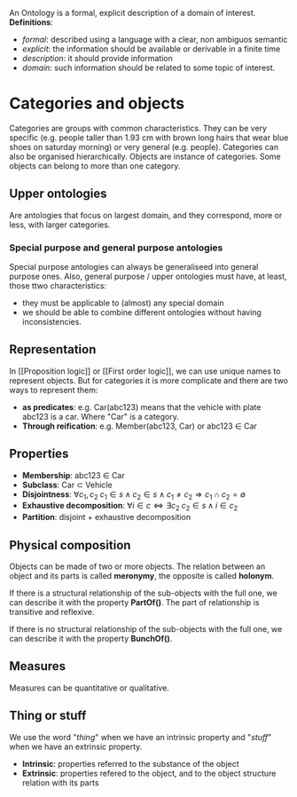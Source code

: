 An Ontology is a formal, explicit description of a domain of interest.
__Definitions__:
- _formal_: described using a language with a clear, non ambiguos semantic
- _explicit_: the information should be available or derivable in a finite time
- _description_: it should provide information
- _domain_: such information should be related to some topic of interest.

# Categories and objects

Categories are groups with common characteristics. They can be very specific (e.g. people taller than 1.93 cm with brown long hairs that wear blue shoes on saturday morning) or very general (e.g. people). Categories can also be organised hierarchically.
Objects are instance of categories. Some objects can belong to more than one category.

## Upper ontologies 

Are antologies that focus on largest domain, and they correspond, more or less, with larger categories.

### Special purpose and general purpose antologies

Special purpose antologies can always be generaliseed into general purpose ones.
Also, general purpose / upper ontologies must have, at least, those ttwo characteristics:
- they must be applicable to (almost) any special domain
- we should be able to combine different ontologies without having inconsistencies.

## Representation

In [[Proposition logic]] or [[First order logic]], we can use unique names to represent objects. But for categories it is more complicate and there are two ways to represent them: 
- __as predicates__: e.g. Car(abc123) means that the vehicle with plate abc123 is a car. Where "Car" is a category.
- __Through reification__: e.g. Member(abc123, Car) or abc123 $\in$ Car

## Properties

- __Membership__: abc123 $\in$ Car
- __Subclass__: Car $\subset$ Vehicle
- __Disjointness__: $\forall c_1,c_2 \; c_1 \in s \wedge c_2 \in s \wedge c_1 \neq c_2 \Rightarrow c_1 \cap c_2 = \emptyset$
- __Exhaustive decomposition__: $\forall i \in c \Leftrightarrow \exists c_2 \; c_2 \in s \wedge i \in c_2$
- __Partition__: disjoint + exhaustive decomposition

## Physical composition

Objects can be made of two or more objects. The relation between an object and its parts is called __meronymy__, the opposite is called __holonym__.

If there is a structural relationship of the sub-objects with the full one, we can describe it with the property __PartOf()__. The part of relationship is transitive and reflexive.

If there is no structural relationship of the sub-objects with the full one, we can describe it with the property __BunchOf()__. 

## Measures

Measures can be quantitative or qualitative.

## Thing or stuff

We use the word "_thing_" when we have an intrinsic property and "_stuff_" when we have an extrinsic property.
- __Intrinsic__: properties referred to the substance of the object
- __Extrinsic__: properties refered to the object, and to the object structure relation with its parts